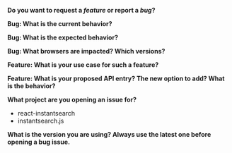 <!--
  ***************************
  Thanks for participating in this project!

  This form is to report issues or new features.
  As for general questions like "How to do routing using React InstantSearch",
  please search or post a question to our discourse forum: https://discourse.algolia.com/.

  In any case,
    - make sure you are using the latest version of the library;
    - do at least one search in current issues or questions, your question might already be answered;
    - do include details, screenshots when it's a visual issue, console errors otherwise;
  ***************************
-->

**Do you want to request a *feature* or report a *bug*?**

<!--
  ***************************
  If the current behavior is a bug, please provide all the steps to reproduce and a minimal
  [JSFiddle](https://jsfiddle.net/) example or a repository on GitHub that we can `npm install`
  and `npm start`.
  
  We have simple online templates for you to use as a base to explain your bug or issue:
    - react-instantsearch: https://jsfiddle.net/ar80rgpc/6/
    - instantsearch.js: https://jsfiddle.net/vvoyer/0wm3donb/4/

  If you are requesting a new feature, we need to understand WHY would you
  need this feature (your use case) or how you are limited with the current API.
  ***************************
-->

**Bug: What is the current behavior?**

**Bug: What is the expected behavior?**

**Bug: What browsers are impacted? Which versions?**

**Feature: What is your use case for such a feature?**

**Feature: What is your proposed API entry? The new option to add? What is the behavior?**

**What project are you opening an issue for?**
- react-instantsearch
- instantsearch.js

**What is the version you are using? Always use the latest one before opening a bug issue.**

<!-- Delete any HTML comment and non relevant questions -->
